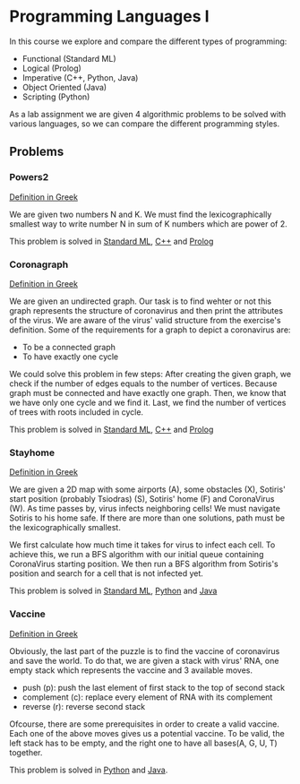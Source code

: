 # Programming Languages I

In this course we explore and compare the different types of programming:

* Functional (Standard ML)
* Logical (Prolog)
* Imperative (C++, Python, Java)
* Object Oriented (Java)
* Scripting (Python)

As a lab assignment we are given 4 algorithmic problems to be solved with various languages, so we can compare the different programming styles.

## Problems

### Powers2

[Definition in Greek](exerc20-1.pdf)

We are given two numbers N and K. We must find the lexicographically smallest way to write 
number N in sum of K numbers which are power of 2.

This problem is solved in [Standard ML](powers/powers2.sml),  [C++](powers/powers2.cpp) and [Prolog](powers/powers2.pl)

### Coronagraph 

[Definition in Greek](exerc20-1.pdf)

We are given an undirected graph. Our task is to find wehter or not this graph represents the structure 
of coronavirus and then print the attributes of the virus. We are aware of the virus' valid structure from the exercise's definition.
Some of the requirements for a graph to depict a coronavirus are:
 * To be a connected graph
 * To have exactly one cycle

We could solve this problem in few steps:
After creating the given graph, we check if the number of edges equals to the number of vertices. Because 
graph must be connected and have exactly one graph. Then, we know that we have only one cycle and we find it. 
Last, we find the number of vertices of trees with roots included in cycle. 

This problem is solved in [Standard ML](coronagraph/coronograph.sml),  [C++](coronagraph/coronograph2.cpp) and [Prolog](coronagraph/coronograph.pl)


### Stayhome

[Definition in Greek](exerc20-2.pdf)


We are given a 2D map with some airports (A), some obstacles (X), Sotiris' start position (probably Tsiodras) (S), Sotiris' home (F) and CoronaVirus (W). As time passes by, virus infects neighboring cells! We must navigate Sotiris to his home safe. If there are more than one solutions, path must be the lexicographically smallest.

We first calculate how much time it takes for virus to infect each cell. To achieve this, we run a BFS algorithm with our initial queue containing CoronaVirus starting position. We then run a BFS algorithm from Sotiris's position and search for a cell that is not infected yet. 

This problem is solved in [Standard ML](stayhome/stayhome2.sml),  [Python](stayhome/stayhome.py) and [Java](stayhome/java)

### Vaccine 

[Definition in Greek](exerc20-3.pdf)

Obviously, the last part of the puzzle is to find the vaccine of coronavirus and save the world.
To do that, we are given a stack with virus' RNA, one empty stack which represents the vaccine and 3 available moves. 
 * push (p): push the last element of first stack to the top of second stack
 * complement (c): replace every element of RNA with its complement
 * reverse (r): reverse second stack

Ofcourse, there are some prerequisites in order to create a valid vaccine. Each one of the above moves gives us a potential vaccine. To be valid, the left stack has to be empty, and the right one to have all bases(A, G, U, T) together.

This problem is solved in [Python](vaccine/vaccine.py) and [Java](vaccine/java).


